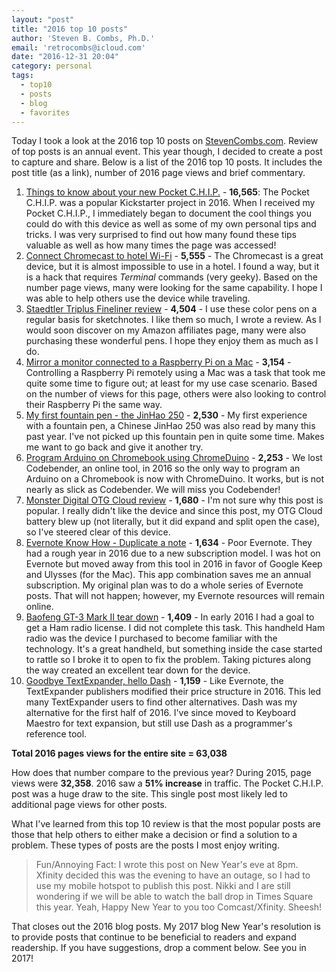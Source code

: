 ```yaml
---
layout: "post"
title: "2016 top 10 posts"
author: 'Steven B. Combs, Ph.D.'
email: 'retrocombs@icloud.com'
date: "2016-12-31 20:04"
category: personal
tags:
  - top10
  - posts
  - blog
  - favorites
---
```


Today I took a look at the 2016 top 10 posts on [StevenCombs.com][1]. Review of top posts is an annual event. This year though, I decided to create a post to capture and share. Below is a list of the 2016 top 10 posts. It includes the post title (as a link), number of 2016 page views and brief commentary.

1. [Things to know about your new Pocket C.H.I.P.][2] - **16,565**: The Pocket C.H.I.P. was a popular Kickstarter project in 2016. When I received my Pocket C.H.I.P., I immediately began to document the cool things you could do with this device as well as some of my own personal tips and tricks. I was very surprised to find out how many found these tips valuable as well as how many times the page was accessed!
2. [Connect Chromecast to hotel Wi-Fi][3] - **5,555** - The Chromecast is a great device, but it is almost impossible to use in a hotel. I found a way, but it is a hack that requires *Terminal* commands (very geeky). Based on the number page views, many were looking for the same capability. I hope I was able to help others use the device while traveling.
3. [Staedtler Triplus Fineliner review][4] - **4,504** - I use these color pens on a regular basis for sketchnotes. I like them so much, I wrote a review. As I would soon discover on my Amazon affiliates page, many were also purchasing these wonderful pens. I hope they enjoy them as much as I do.
4. [Mirror a monitor connected to a Raspberry Pi on a Mac][5] - **3,154** - Controlling a Raspberry Pi remotely using a Mac was a task that took me quite some time to figure out; at least for my use case scenario. Based on the number of views for this page, others were also looking to control their Raspberry Pi the same way.
5. [My first fountain pen - the JinHao 250][6] - **2,530** - My first experience with a fountain pen, a Chinese JinHao 250 was also read by many this past year. I've not picked up this fountain pen in quite some time. Makes me want to go back and give it another try.
6. [Program Arduino on Chromebook using ChromeDuino][7] - **2,253** - We lost Codebender, an online tool, in 2016 so the only way to program an Arduino on a Chromebook is now with ChromeDuino. It works, but is not nearly as slick as Codebender. We will miss you Codebender!
7. [Monster Digital OTG Cloud review][8] - **1,680** - I'm not sure why this post is popular. I really didn't like the device and since this post, my OTG Cloud battery blew up (not literally, but it did expand and split open the case), so I've steered clear of this device.
8. [Evernote Know How - Duplicate a note][9] - **1,634** - Poor Evernote. They had a rough year in 2016 due to a new subscription model. I was hot on Evernote but moved away from this tool in 2016 in favor of Google Keep and Ulysses (for the Mac). This app combination saves me an annual subscription. My original plan was to do a whole series of Evernote posts. That will not happen; however, my Evernote resources will remain online.
9. [Baofeng GT-3 Mark II tear down][10] - **1,409** - In early 2016 I had a goal to get a Ham radio license. I did not complete this task. This handheld Ham radio was the device I purchased to become familiar with the technology. It's a great handheld, but something inside the case started to rattle so I broke it to open to fix the problem. Taking pictures along the way created an excellent tear down for the device.
10. [Goodbye TextExpander, hello Dash][11] - **1,159** - Like Evernote, the TextExpander publishers modified their price structure in 2016. This led many TextExpander users to find other alternatives. Dash was my alternative for the first half of 2016. I've since moved to Keyboard Maestro for text expansion, but still use Dash as a programmer's reference tool.

**Total 2016 pages views for the entire site = 63,038**

How does that number compare to the previous year? During 2015, page views were **32,358**. 2016 saw a **51% increase** in traffic. The Pocket C.H.I.P. post was a huge draw to the site. This single post most likely led to additional page views for other posts.

What I've learned from this top 10 review is that the most popular posts are those that help others to either make a decision or find a solution to a problem. These types of posts are the posts I most enjoy writing.

> Fun/Annoying Fact: I wrote this post on New Year's eve at 8pm. Xfinity decided this was the evening to have an outage, so I had to use my mobile hotspot to publish this post. Nikki and I are still wondering if we will be able to watch the ball drop in Times Square this year. Yeah, Happy New Year to you too Comcast/Xfinity. Sheesh!

That closes out the 2016 blog posts. My 2017 blog New Year's resolution is to provide posts that continue to be beneficial to readers and expand readership. If you have suggestions, drop a comment below. See you in 2017!

[1]:	http://www.stevencombs.com "StevenCombs.com"
[2]:	http://www.stevencombs.com/chip/2016/06/28/ten-things-about-pocket-chip.html "Things to know about your new Pocket C.H.I.P."
[3]:	http://www.stevencombs.com/google/2015/11/29/connect-chromecast-to-hotel-wifi.html "Connect Chromecast to hotel Wi-Fi"
[4]:	http://www.stevencombs.com/art/2015/03/20/staedtler-triplus-fineliner-review.html "Staedtler Triplus Fineliner Review"
[5]:	http://www.stevencombs.com/raspberrypi/2016/03/24/mirror-raspi-monitor-on-mac.html "Mirror a monitor connected to a Raspberry Pi on a Mac"
[6]:	http://www.stevencombs.com/art/2015/05/03/my-first-fountain-pen-jinhao-250.html "My first fountain pen - the JinHao 250"
[7]:	http://www.stevencombs.com/chrome/arduino/2015/01/04/program-arduino-on-chromebook-using-chromeduino.html "Program Arduino on Chromebook using ChromeDuino"
[8]:	http://www.stevencombs.com/gadgets/2015/05/02/monster-digital-otg-cloud-review.html "Monster Digital OTG Cloud review"
[9]:	http://www.stevencombs.com/evernote/2015/07/24/evernote-know-how-duplicate-a-note.html "Evernote Know How - Duplicate a note"
[10]:	http://www.stevencombs.com/ham/2015/03/22/baofeng-gt-3-mark-ii-tear-down.html "Baofeng GT-3 Mark II tear down"
[11]:	http://www.stevencombs.com/apple/code/2015/09/16/goodbye-textexpander-hello-dash.html "Goodbye TextExpander, hello Dash"
